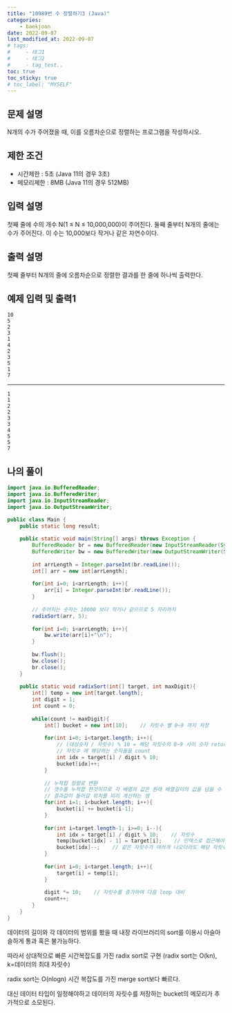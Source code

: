 ```yaml
---
title: "10989번 수 정렬하기3 (Java)"
categories: 
    - baekjoon
date: 2022-09-07
last_modified_at: 2022-09-07
# tags:
#     - 태그1
#     - 태그2
#     - tag_test..
toc: true
toc_sticky: true
# toc_label: "MYSELF"
---
```

## 문제 설명

N개의 수가 주어졌을 때, 이를 오름차순으로 정렬하는 프로그램을 작성하시오.

## 제한 조건

- 시간제한 : 5초 (Java 11의 경우 3초)
- 메모리제한 : 8MB (Java 11의 경우 512MB)

## 입력 설명

첫째 줄에 수의 개수 N(1 ≤ N ≤ 10,000,000)이 주어진다. 둘째 줄부터 N개의 줄에는 수가 주어진다. 이 수는 10,000보다 작거나 같은 자연수이다.

## 출력 설명

첫째 줄부터 N개의 줄에 오름차순으로 정렬한 결과를 한 줄에 하나씩 출력한다.

## 예제 입력 및 출력1

    10
    5
    2
    3
    1
    4
    2
    3
    5
    1
    7
<hr>

    1
    1
    2
    2
    3
    3
    4
    5
    5
    7

## 나의 풀이

```java
import java.io.BufferedReader;
import java.io.BufferedWriter;
import java.io.InputStreamReader;
import java.io.OutputStreamWriter;

public class Main {
    public static long result;
    
    public static void main(String[] args) throws Exception {
        BufferedReader br = new BufferedReader(new InputStreamReader(System.in));
        BufferedWriter bw = new BufferedWriter(new OutputStreamWriter(System.out));
        
        int arrLength = Integer.parseInt(br.readLine());
        int[] arr = new int[arrLength];
        
        for(int i=0; i<arrLength; i++){
            arr[i] = Integer.parseInt(br.readLine());
        }
        
        // 주어지는 숫자는 10000 보다 작거나 같으므로 5 자리까지
        radixSort(arr, 5);
        
        for(int i=0; i<arrLength; i++){
            bw.write(arr[i]+"\n");
        }
        
        bw.flush();
        bw.close();
        br.close();
    }
    
    public static void radixSort(int[] target, int maxDigit){
        int[] temp = new int[target.length];
        int digit = 1;
        int count = 0;
        
        while(count != maxDigit){
            int[] bucket = new int[10];    // 자릿수 별 0~9 까지 저장
            
            for(int i=0; i<target.length; i++){
                // (대상숫자 / 자릿수) % 10 = 해당 자릿수의 0~9 사이 숫자 return
                // 자릿수 에 해당하는 숫자들을 count
                int idx = target[i] / digit % 10;
                bucket[idx]++;
            }
            
            // 누적합 정렬로 변환
            // 갯수를 누적합 한것이므로 각 배열의 값은 원래 배열길이의 값을 넘을 수 없다.
            // 결과값이 들어갈 위치를 미리 계산하는 셈
            for(int i=1; i<bucket.length; i++){
                bucket[i] += bucket[i-1];
            }
            
            for(int i=target.length-1; i>=0; i--){
                int idx = target[i] / digit % 10;    // 자릿수
                temp[bucket[idx] - 1] = target[i];    // 인덱스로 접근해야하므로 -1
                bucket[idx]--;    // 같은 자릿수가 여러개 나오더라도 해당 자릿수의 값을 줄여서 저장하여 문제되지않음
            }
            
            for(int i=0; i<target.length; i++){
                target[i] = temp[i];
            }
            
            digit *= 10;    // 자릿수를 증가하여 다음 loop 대비
            count++;
        }
    }
}
```
데이터의 길이와 각 데이터의 범위를 봤을 때 내장 라이브러리의 sort를 이용시 아슬아슬하게 통과 혹은 불가능하다.

따라서 상대적으로 빠른 시간복잡도를 가진 radix sort로 구현 (radix sort는 O(kn), k=데이터의 최대 자릿수)

radix sort는 O(nlogn) 시간 복잡도를 가진 merge sort보다 빠르다. 

대신 데이터 타입이 일정해야하고 데이터의 자릿수를 저장하는 bucket의 메모리가 추가적으로 소모된다.
